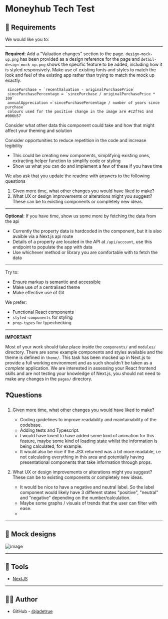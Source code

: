 # Moneyhub Tech Test

## 📝 Requirements

We would like you to:

---

**Required**: Add a "Valuation changes" section to the page. `design-mock-up.png` has been provided as a design reference for the page and `detail-design-mock-up.png` shows the specific feature to be added, including how it is styled responsively. Make use of existing fonts and styles to match the look and feel of the existing app rather than trying to match the mock up exactly.

```
 sincePurchase = `recentValuation - originalPurchasePrice`
 sincePurchasePercentage = `sincePurchase / originalPurchasePrice * 100`
 annualAppreciation =`sincePurchasePercentage / number of years since purchase`
 colours used for the positive change in the image are #c2f7e1 and #006b57
```

Consider what other data this component could take and how that might affect your theming and solution

Consider opportunities to reduce repetition in the code and increase legibility

- This could be creating new components, simplifying existing ones, extracting helper function to simplify code or styling
- Show us what you can do and implement a few of these if you have time

We also ask that you update the readme with answers to the following questions

1. Given more time, what other changes you would have liked to make?
2. What UX or design improvements or alterations might you suggest? These can be to existing components or completely new ideas.

---

**Optional**: If you have time, show us some more by fetching the data from the api

- Currently the property data is hardcoded in the component, but it is also avaible via a Next.js api route
- Details of a property are located in the API at `/api/account`, use this endpoint to populate the app with data
- Use whichever method or library you are comfortable with to fetch the data

---

Try to:

- Ensure markup is semantic and accessible
- Make use of a centralised theme
- Make effective use of Git

We prefer:

- Functional React components
- `styled-components` for styling
- `prop-types` for typechecking

---

**IMPORTANT**

Most of your work should take place inside the `components/` and `modules/` directory. There are some example components and styles available and the theme is defined in `theme/`. This task has been mocked up in Next.js to provide a full working environment and as such shouldn't be taken as a _complete_ application. We are interested in assessing your React frontend skills and are not testing your knowledge of Next.js, you should not need to make any changes in the `pages/` directory.

## ❓Questions

1. Given more time, what other changes you would have liked to make?<br />

   - Coding guidelines to improve readability and maintainability of the codebase.
   - Adding tests and Typescript.
   - I would have loved to have added some kind of animation for this feature, maybe some kind of loading state whilst the information is being calculated, for example.
   - It would also be nice if the JSX returned was a bit more readable, i.e not calculating everything in this area and potentially having presentational components that take information through props.

2. What UX or design improvements or alterations might you suggest? These can be to existing components or completely new ideas.<br />
   - It would be nice to have a negative and neutral label. So the label component would likely have 3 different states "positive", "neutral" and "negative" depending on the number/calculation.
   - Maybe some graphs / visuals of trends that the user can filter with ease.
   -

---

## 🎨 Mock designs

![image]()

---

## 🧰 Tools

- [NextJS](https://nextjs.org/)

---

## ✍🏻 Author

- GitHub - [@jadetrue](https://github.com//)
